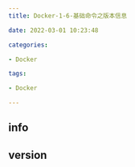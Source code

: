 ```yaml
---
title: Docker-1-6-基础命令之版本信息

date: 2022-03-01 10:23:48

categories:

- Docker

tags:

- Docker

---
```


## info

## version
